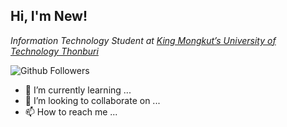<h2> Hi, I'm New! </h2>
<p><em>Information Technology Student at <a href="https://www.kmutt.ac.th/en/">King Mongkut’s University of Technology Thonburi</a></em></p>

![Github Followers](https://img.shields.io/github/followers/NewBww?label=Follow&style=social)

- 🌱 I’m currently learning ...
- 💞️ I’m looking to collaborate on ...
- 📫 How to reach me ...
